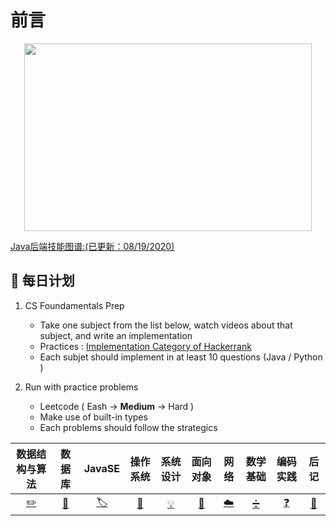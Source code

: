 # 前言

<p align="center">
  <img width="460" height="300" src="https://media.giphy.com/media/KWQy384u0Rn9bCvwMa/giphy.gif">
</p>

[Java后端技能图谱:(已更新：08/19/2020)](https://www.processon.com/view/link/5f3bfbabe0b34d0711785dd3)

## 📅 每日计划
1. CS Foundamentals Prep 
	- Take one subject from the list below, watch videos about that subject, and write an implementation 
	- Practices : [Implementation Category of Hackerrank](https://www.hackerrank.com/domains/algorithms?filters%5Bsubdomains%5D%5B%5D=implementation&badge_type=problem-solving)
	- Each subjet should implement in at least 10 questions (Java / Python )
	
2. Run with practice problems 
	- Leetcode ( Eash -> **Medium** -> Hard )
	- Make use of built-in types
	- Each problems should follow the strategics

<p align="center">

|数据结构与算法|数据库|JavaSE|操作系统| 系统设计|面向对象|网络| 数学基础| 编码实践|后记|
| :---: | :----: | :---: | :----: | :----: | :----: | :----: | :----: | :----: |:----: |
| [:pencil2:](#📖-基础知识CS-Fundamentals) |[:floppy_disk:](#💾-数据库-Database)|[🏷](#🏷-语言回顾-Programming-Language-Review)|[🔨](#🔨-操作系统-Operating-System)|[💡](#💡-系统设计-System-Design)|[🎨](#🎨-面向对象-OOP-Design)|[☁️](☁️-计算机网络-Networks)|[➗](➗-数学基础-Mathmatics)|[❓](#❓编码实践-Run-practice-problems)|[:memo:](#🍭-后记)|

</p>

<br>
